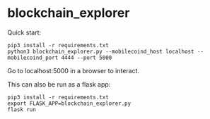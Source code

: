 blockchain_explorer
=====

Quick start:

```
pip3 install -r requirements.txt
python3 blockchain_explorer.py --mobilecoind_host localhost --mobilecoind_port 4444 --port 5000
```

Go to localhost:5000 in a browser to interact.

This can also be run as a flask app:

```
pip3 install -r requirements.txt
export FLASK_APP=blockchain_explorer.py
flask run
```
